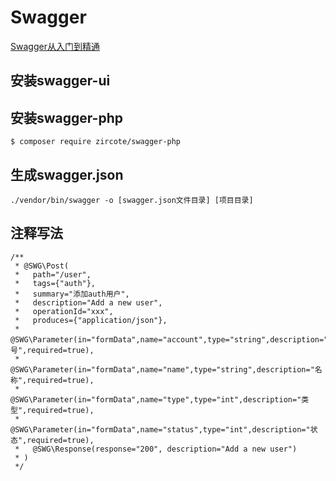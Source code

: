 # Swagger

[Swagger从入门到精通](https://www.gitbook.com/book/huangwenchao/swagger/details)

## 安装swagger-ui

## 安装swagger-php

	$ composer require zircote/swagger-php

## 生成swagger.json

	./vendor/bin/swagger -o [swagger.json文件目录] [项目目录]

## 注释写法

    /**
     * @SWG\Post(
     *   path="/user",
     *   tags={"auth"},
     *   summary="添加auth用户",
     *   description="Add a new user",
     *   operationId="xxx",
     *   produces={"application/json"},
     *   @SWG\Parameter(in="formData",name="account",type="string",description="账号",required=true),
     *   @SWG\Parameter(in="formData",name="name",type="string",description="名称",required=true),
     *   @SWG\Parameter(in="formData",name="type",type="int",description="类型",required=true),
     *   @SWG\Parameter(in="formData",name="status",type="int",description="状态",required=true),
     *   @SWG\Response(response="200", description="Add a new user")
     * )
     */
    

